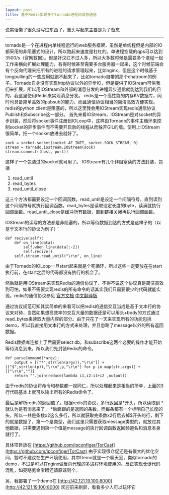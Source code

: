 ```yaml
---
layout: post
title: 基于Redis实现多个tornado进程间消息通信
---
```


说实话懒了很久没写过东西了，重头写起来主要是为了备忘
***
tornado是一个在进程内单线程运行的web服务框架，虽然是单线程但是内部的IO都采用的非阻塞式的设计，所以跑起来速度是杠杠的。单进程空载的qps可以达到3500/s（官网数据）。但是好汉扛不过人多，所以大多数时候是需要多个进程一起工作来横向扩展处理能力，有得时候甚至需要多台服务器一起来，这个时候前端会有个反向代理来把所有的进程的请求管理起来，比如nginx，但是这个时候基于longpulling的一些应用就跑不起来了，比如tornado自带的那个chatroom的例子。Tornado自身没有实现http协议以外的异步IO，但是提供了IOStream可供我们来扩展，所以用IOStream和外部的消息分发的进程异步通信就能达到我们的目的，我这里使用Redis来实现消息分发。
redis是一个高性能的内存KV数据库，同时也具备简单高效的pubsub的能力，而且通信协议相当的简洁高效方便实现。redis的python client是阻塞的，所以这里我会用IOStream实现redis通信协议Publish和Subscribe这一部分。
首先来看IOStream，IOStream是对socket的异步封装，然后将socket事件注册到IOLoop中，这样由Tornado的事件主循环来控制socket的异步事件而不需要开启新的线程从而躲开GIL的墙。使用上IOStream很简单，把一个socket放进去就好了。

    sock = socket.socket(socket.AF_INET, socket.SOCK_STREAM, 0)
    stream = tornado.iostream.IOStream(sock)
    stream.connect((host, port))

这样子一个包装过的socket就可用了。
IOStream有几个非阻塞读的方法封装，包括

1. read_until
2. read_bytes
3. read_until_close

这三个方法都需要设定一个回调函数。read_until是设定一个间隔符号，直到读到这个间隔符号就执行回调函数。read_bytes是读取设定长度的byte，读满就执行回调函数。read_until_close是缓冲所有数据，直到链接关闭再执行回调函数。

IOStream的读写的方法都是非阻塞的，所以等待数据到达的方式是这样子的（以基于文本行的协议为例子）：

    def recive(self):
        def on_line(data):
            self.when_line(data[:-2])
            self.recive()
        self.stream.read_until("\r\n", on_line)
  

由于Tornado的IOLoop一旦start起来就是个死循环，所以这些一定要放在在start执行前，在start之后的代码都没有执行的机会了。

然后就是用IOStream来实现Redis的通信协议了，不得不说这个协议真是简洁高效到可怕，如果不需要实现redis的所有命令的话其实我们只需要很少的代码就能实现。redis的通信协议参见 [官方文档](http://redis.io/topics/protocol) [中文翻译版](http://redis.cn/topics/protocol.html)

通过协议规范可知其实简单的来看可以把redis的通信交互当成是基于文本行的协议来对待，当然如果想高效率的交互大量的数据还是可以用头+body的方式通过read_bytes来读取大量内容的部分。由于只花了一天来实现所有的功能包括demo，所以我直接用文本行的方式来处理，并且忽略了message以外的所有返回数据。

Redis数据库连接上了后需要select db，和subscribe这两个必要的操作才能开始等待消息到来，所以我们先封装Redis的命令。

    def parseCommand(*argv):
        output = [["*",str(len(argv)),"\r\n"]] + [["$",str(len(p)),"\r\n",p,"\r\n"] for p in map(str,argv)] + [["\r\n",""]]
        return "".join(reduce(lambda i1,i2:i1+i2 ,output))
            
由于redis的协议将命令和参数都一视同仁，所以处理起来是相当的简单，上面的3行代码基本上就可以输出所有的Redis命令了。

最后是解析redis的返回值了。根据redis的协议，多行返回是*开头，所以读取到 *就认为是有消息来了， *后面跟的是返回的条数，而每条都有一个标明自己长度的头，所以一共是条数x2这么多行，所以就获取完条数x2行后去掉$开头的行，剩下的就是数据了，第一个是类型，我们这里只需要获取message类型的，就放过其他数据，只需要遇到第一个值是message的执行回调函数返回频道名和消息本身就行了。

具体项目放在 [https://github.com/ipconfiger/TorCast](https://github.com/ipconfiger/TorCast) 由于实现很仓促还是有很大的优化空间，暂时不建议在生产环境使用，其中Demo就是一个聊天室，类似tornado的demo，不过是可以在nginx做反向代理的多进程环境使用的。反正实现仓促代码混乱，如亮瞎氪金宝眼还请原谅则个。

另，我部署了一个demo在 [http://42.121.19.100:8000](http://42.121.19.100:8000) 欢迎前来刷屏，看看多少人可以玩坏它